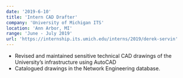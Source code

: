 ```yaml
---
date: '2019-6-10'
title: 'Intern CAD Drafter'
company: 'University of Michigan ITS'
location: 'Ann Arbor, MI'
range: 'June - July 2019'
url: 'https://internship.its.umich.edu/interns/2019/derek-servin'
---
```


- Revised and maintained sensitive technical CAD drawings of the University’s infrastructure using AutoCAD
- Catalogued drawings in the Network Engineering database.
